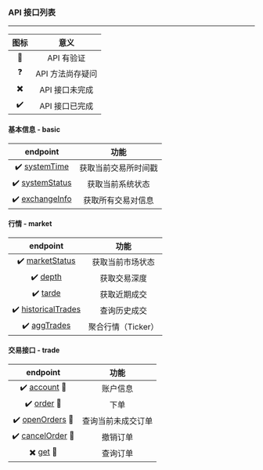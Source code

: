 ### API 接口列表

---

| 图标 | 意义 |
|:---:|:---:|
| :key: | API 有验证 |
| :question: | API 方法尚存疑问 |
| :heavy_multiplication_x: | API 接口未完成 |
| :heavy_check_mark: | API 接口已完成 |

#### 基本信息 - basic

| endpoint | 功能 |
| :---: | :---: |
| :heavy_check_mark: [systemTime](docs/systemTime.md) | 获取当前交易所时间戳 |
| :heavy_check_mark: [systemStatus](docs/systemStatus.md) | 获取当前系统状态 |
| :heavy_check_mark: [exchangeInfo](docs/exchangeInfo.md) | 获取所有交易对信息 |

#### 行情 - market

| endpoint | 功能 |
| :---: | :---: |
| :heavy_check_mark: [marketStatus](docs/marketStatus.md) | 获取当前市场状态 |
| :heavy_check_mark: [depth](docs/depth.md) | 获取交易深度 |
| :heavy_check_mark: [tarde](docs/tarde.md) | 获取近期成交 |
| :heavy_check_mark: [historicalTrades](docs/historicalTrades.md) | 查询历史成交 |
| :heavy_check_mark: [aggTrades](docs/aggTrades.md) | 聚合行情（Ticker） |

#### 交易接口 - trade
| endpoint | 功能 |
| :---: | :---: |
| :heavy_check_mark: [account](docs/account.md) :key: | 账户信息 |
| :heavy_check_mark: [order](docs/order.md) :key: | 下单 |
| :heavy_check_mark: [openOrders](docs/openOrders.md) :key: | 查询当前未成交订单 |
| :heavy_check_mark: [cancelOrder](docs/cancelOrder.md) :key: | 撤销订单 |
| :heavy_multiplication_x: [get](docs/get.md) :key: | 查询订单 |
